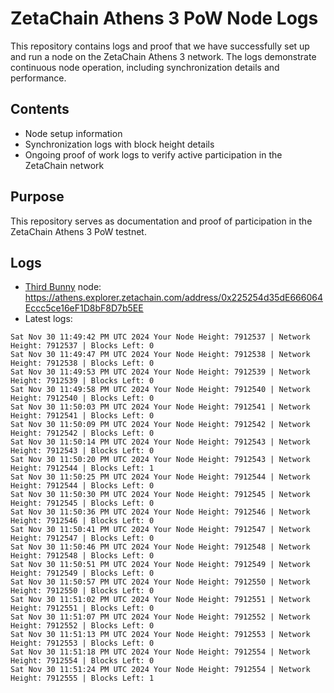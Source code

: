 # ZetaChain Athens 3 PoW Node Logs
This repository contains logs and proof that we have successfully set up and run a node on the ZetaChain Athens 3 network. The logs demonstrate continuous node operation, including synchronization details and performance.

## Contents
- Node setup information
- Synchronization logs with block height details
- Ongoing proof of work logs to verify active participation in the ZetaChain network

## Purpose
This repository serves as documentation and proof of participation in the ZetaChain Athens 3 PoW testnet.

## Logs

- [Third Bunny](https://thirdbunny.xyz/) node: https://athens.explorer.zetachain.com/address/0x225254d35dE666064Eccc5ce16eF1D8bF8D7b5EE
- Latest logs:
```
Sat Nov 30 11:49:42 PM UTC 2024 Your Node Height: 7912537 | Network Height: 7912537 | Blocks Left: 0
Sat Nov 30 11:49:47 PM UTC 2024 Your Node Height: 7912538 | Network Height: 7912538 | Blocks Left: 0
Sat Nov 30 11:49:53 PM UTC 2024 Your Node Height: 7912539 | Network Height: 7912539 | Blocks Left: 0
Sat Nov 30 11:49:58 PM UTC 2024 Your Node Height: 7912540 | Network Height: 7912540 | Blocks Left: 0
Sat Nov 30 11:50:03 PM UTC 2024 Your Node Height: 7912541 | Network Height: 7912541 | Blocks Left: 0
Sat Nov 30 11:50:09 PM UTC 2024 Your Node Height: 7912542 | Network Height: 7912542 | Blocks Left: 0
Sat Nov 30 11:50:14 PM UTC 2024 Your Node Height: 7912543 | Network Height: 7912543 | Blocks Left: 0
Sat Nov 30 11:50:20 PM UTC 2024 Your Node Height: 7912543 | Network Height: 7912544 | Blocks Left: 1
Sat Nov 30 11:50:25 PM UTC 2024 Your Node Height: 7912544 | Network Height: 7912544 | Blocks Left: 0
Sat Nov 30 11:50:30 PM UTC 2024 Your Node Height: 7912545 | Network Height: 7912545 | Blocks Left: 0
Sat Nov 30 11:50:36 PM UTC 2024 Your Node Height: 7912546 | Network Height: 7912546 | Blocks Left: 0
Sat Nov 30 11:50:41 PM UTC 2024 Your Node Height: 7912547 | Network Height: 7912547 | Blocks Left: 0
Sat Nov 30 11:50:46 PM UTC 2024 Your Node Height: 7912548 | Network Height: 7912548 | Blocks Left: 0
Sat Nov 30 11:50:51 PM UTC 2024 Your Node Height: 7912549 | Network Height: 7912549 | Blocks Left: 0
Sat Nov 30 11:50:57 PM UTC 2024 Your Node Height: 7912550 | Network Height: 7912550 | Blocks Left: 0
Sat Nov 30 11:51:02 PM UTC 2024 Your Node Height: 7912551 | Network Height: 7912551 | Blocks Left: 0
Sat Nov 30 11:51:07 PM UTC 2024 Your Node Height: 7912552 | Network Height: 7912552 | Blocks Left: 0
Sat Nov 30 11:51:13 PM UTC 2024 Your Node Height: 7912553 | Network Height: 7912553 | Blocks Left: 0
Sat Nov 30 11:51:18 PM UTC 2024 Your Node Height: 7912554 | Network Height: 7912554 | Blocks Left: 0
Sat Nov 30 11:51:24 PM UTC 2024 Your Node Height: 7912554 | Network Height: 7912555 | Blocks Left: 1
```
